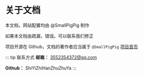 # 关于文档

本文档，网站配置均由 @SmallPigPig 制作

如果本文档由疏漏，错误。可以联系我们修正

项目开源在 Github，文档的著作者应当属于 `@SmallPigPig` [项目首页](https://github.com/ShiYiZhiHanZhuZhuYa/vuepressblog)

::: tip 联系方式
**邮箱：** 3552354372@qq.com

**Github：** ShiYiZhiHanZhuZhuYa
:::
